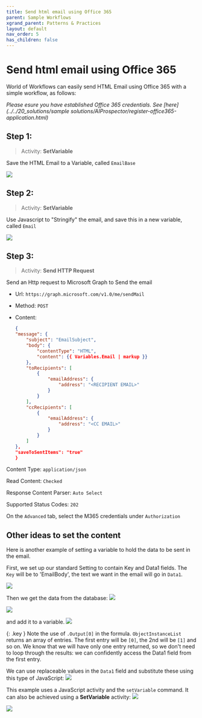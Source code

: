 ```yaml
---
title: Send html email using Office 365
parent: Sample Workflows
xgrand_parent: Patterns & Practices
layout: default
nav_order: 5
has_children: false
---
```


# Send html email using Office 365

World of Workflows can easily send HTML Email using Office 365 with a simple workflow, as follows:

*Please esure you have established Office 365 credentials. See [here](../../20_solutions/sample solutions/AIProspector/register-office365-application.html)*

## Step 1:
> Activity: **SetVariable**

Save the HTML Email to a Variable, called ```EmailBase```

![](../../images/2023-03-09-08-37-55.png)

## Step 2:
> Activity: **SetVariable**

Use Javascript to "Stringify" the email, and save this in a new variable, called ```Email```

![](../../images/2023-03-09-08-38-55.png)

## Step 3:
> Activity: **Send HTTP Request**

Send an Http request to Microsoft Graph to Send the email

- Url: ```https://graph.microsoft.com/v1.0/me/sendMail```
- Method: ```POST```
- Content:

    ```json
    {
    "message": {
        "subject": "EmailSubject",
        "body": {
            "contentType": "HTML",
            "content": {{ Variables.Email | markup }}
        },
        "toRecipients": [
            {
                "emailAddress": {
                    "address": "<RECIPIENT EMAIL>"
                }
            }
        ],
        "ccRecipients": [
            {
                "emailAddress": {
                    "address": "<CC EMAIL>"
                }
            }
        ]
    },
    "saveToSentItems": "true"
    }
    ```

Content Type: ```application/json```

Read Content: ```Checked```

Response Content Parser: ```Auto Select```

Supported Status Codes: ```202```

On the ```Advanced``` tab, select the M365 credentials under ```Authorization```

## Other ideas to set the content

Here is another example of setting a variable to hold the data to be sent in the email.

First, we set up our standard Setting to contain Key and Data1 fields. The `Key` will be to 'EmailBody', the text we want in the email will go in `Data1`.

![](../../images/2024-08-06-14-58-11.png)


Then we get the data from the database:
![](../../images/2024-08-06-14-58-25.png)

![](../../images/2024-08-06-14-58-39.png)

and add it to a variable.
![](../../images/2024-08-06-14-58-57.png)

{: .key }
Note the use of `.Output[0]` in the formula.  `ObjectInstanceList` returns an array of entries.  The first entry will be `[0]`, the 2nd will be `[1]` and so on.  We know that we will have only one entry returned, so we don't need to loop through the results: we can confidently access the Data1 field from the first entry.

We can use replaceable values in the `Data1` field and substitute these using this type of JavaScript:
![](../../images/2024-08-06-14-59-20.png)

This example uses a JavaScript activity and the `setVariable` command.  It can also be achieved using a **SetVariable** activity:
![](../../images/2024-08-06-14-59-36.png)

![](../../images/2024-08-06-14-59-48.png)

